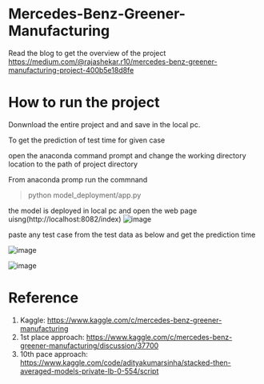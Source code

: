 # Mercedes-Benz-Greener-Manufacturing
Read the blog to get the overview of the project
https://medium.com/@rajashekar.r10/mercedes-benz-greener-manufacturing-project-400b5e18d8fe


# How to run the project
Donwnload the entire project and and save in the local pc.

To get the  prediction of test time for given case

open the anaconda command prompt and change the working directory location to the path of project directory
 
 From anaconda promp run the commnand
 >python model_deployment/app.py
   
 the model is deployed in local pc and open the web page uisng(http://localhost:8082/index)
 ![image](https://user-images.githubusercontent.com/105404888/208474173-6c634065-9b3e-446e-bbbf-1789f83a232b.png)

paste any test case from the test data as below and get the prediction time


![image](https://user-images.githubusercontent.com/105404888/208474667-18c0c2ee-cba6-4f2e-af87-d41b837fec64.png)


![image](https://user-images.githubusercontent.com/105404888/208475046-aa973d77-d67d-40b9-9703-88ff04838946.png)



# Reference
1. Kaggle: https://www.kaggle.com/c/mercedes-benz-greener-manufacturing
2. 1st place approach: https://www.kaggle.com/c/mercedes-benz-greener-manufacturing/discussion/37700
3. 10th pace approach: https://www.kaggle.com/code/adityakumarsinha/stacked-then-averaged-models-private-lb-0-554/script

